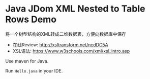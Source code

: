 Java JDom XML Nested to Table Rows Demo
=======================================

将一个树型结构的XML转成二维数据表，方便向数据库中保存

- 在线Review: http://xsltransform.net/ncdDC5A
- XSL语法: https://www.w3schools.com/xml/xsl_intro.asp

Use maven for Java.

Run `Hello.java` in your IDE.
